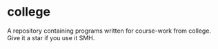 # college

A repository containing programs written for course-work from college. Give it a star if you use it SMH.
